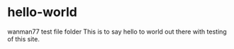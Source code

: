 # hello-world
wanman77 test  file folder
This is to say hello to world out there with testing of this site.
